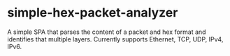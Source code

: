 # simple-hex-packet-analyzer
A simple SPA that parses the content of a packet and hex format and identifies that multiple layers. Currently supports Ethernet, TCP, UDP, IPv4, IPv6.
